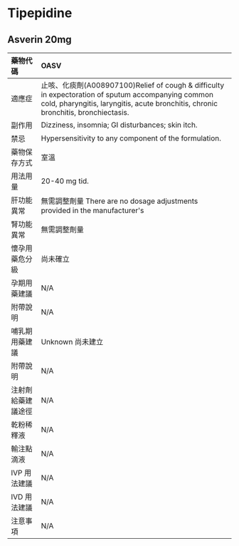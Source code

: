 # Tipepidine

## Asverin 20mg

| 藥物代碼 | OASV |
| :--- | :--- |
| 適應症 | 止咳、化痰劑\(A008907100\)Relief of cough & difficulty in expectoration of sputum accompanying common cold, pharyngitis, laryngitis, acute bronchitis, chronic bronchitis, bronchiectasis. |
| 副作用 | Dizziness, insomnia; GI disturbances; skin itch. |
| 禁忌 | Hypersensitivity to any component of the formulation. |
| 藥物保存方式 | 室溫 |
| 用法用量 | 20-40 mg tid. |
| 肝功能異常 | 無需調整劑量  There are no dosage adjustments provided in the manufacturer's |
| 腎功能異常 | 無需調整劑量 |
| 懷孕用藥危分級 | 尚未確立 |
| 孕期用藥建議 | N/A |
| 附帶說明 | N/A |
| 哺乳期用藥建議 | Unknown 尚未建立 |
| 附帶說明 | N/A |
| 注射劑給藥建議途徑 | N/A |
| 乾粉稀釋液 | N/A |
| 輸注點滴液 | N/A |
| IVP 用法建議 | N/A |
| IVD 用法建議 | N/A |
| 注意事項 | N/A |

